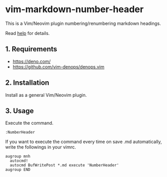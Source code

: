 # vim-markdown-number-header

This is a Vim/Neovim plugin numbering/renumbering markdown headings.

Read [help](doc/markdown-number-header.txt) for details.

## 1. Requirements

- <https://deno.com/>
- <https://github.com/vim-denops/denops.vim>

## 2. Installation

Install as a general Vim/Neovim plugin.

## 3. Usage

Execute the command.

```
:NumberHeader
```

If you want to execute the command every time on save .md automatically, write the followings in your vimrc.

```
augroup mnh
  autocmd!
  autocmd BufWritePost *.md execute 'NumberHeader'
augroup END
```
